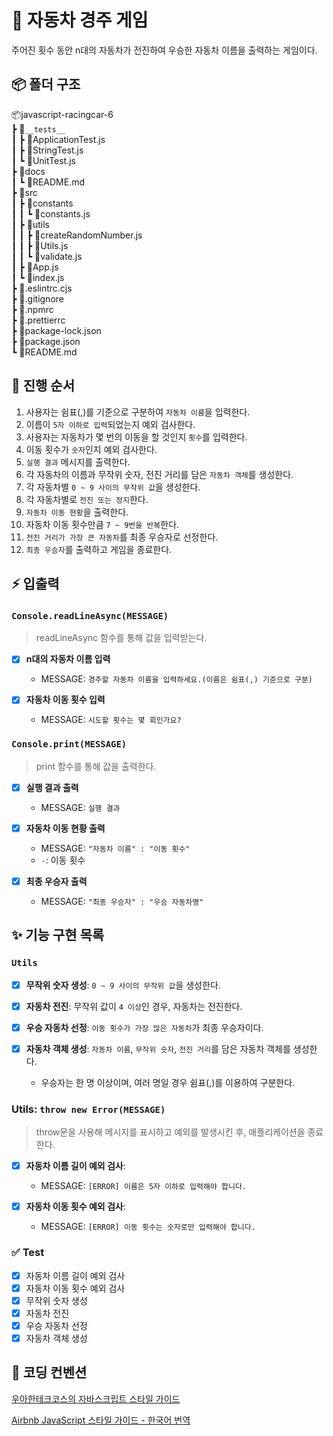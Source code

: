 # 📝 자동차 경주 게임

주어진 횟수 동안 n대의 자동차가 전진하여 우승한 자동차 이름을 출력하는 게임이다.

## 📦 폴더 구조

📦javascript-racingcar-6  
┣ 📂`__tests__`  
┃ ┣ 📜ApplicationTest.js  
┃ ┣ 📜StringTest.js  
┃ ┗ 📜UnitTest.js  
┣ 📂docs  
┃ ┗ 📜README.md  
┣ 📂src  
┃ ┣ 📂constants  
┃ ┃ ┗ 📜constants.js  
┃ ┣ 📂utils  
┃ ┃ ┣ 📜createRandomNumber.js  
┃ ┃ ┣ 📜Utils.js  
┃ ┃ ┗ 📜validate.js  
┃ ┣ 📜App.js  
┃ ┗ 📜index.js  
┣ 📜.eslintrc.cjs  
┣ 📜.gitignore  
┣ 📜.npmrc  
┣ 📜.prettierrc  
┣ 📜package-lock.json  
┣ 📜package.json  
┗ 📜README.md

## 🚩 진행 순서

1. 사용자는 쉼표(,)를 기준으로 구분하여 `자동차 이름`을 입력한다.
2. 이름이 `5자 이하로 입력`되었는지 예외 검사한다.
3. 사용자는 자동차가 몇 번의 이동을 할 것인지 `횟수`를 입력한다.
4. 이동 횟수가 `숫자`인지 예외 검사한다.
5. `실행 결과` 메시지를 출력한다.
6. 각 자동차의 이름과 무작위 숫자, 전진 거리를 담은 `자동차 객체`를 생성한다.
7. 각 자동차별 `0 ~ 9 사이의 무작위 값`을 생성한다.
8. 각 자동차별로 `전진 또는 정지`한다.
9. `자동차 이동 현황`을 출력한다.
10. 자동차 이동 횟수만큼 `7 ~ 9번을 반복`한다.
11. `전진 거리가 가장 큰 자동차`를 최종 우승자로 선정한다.
12. `최종 우승자`를 출력하고 게임을 종료한다.

## ⚡️ 입출력

### `Console.readLineAsync(MESSAGE)`

> readLineAsync 함수를 통해 값을 입력받는다.

- [x] **n대의 자동차 이름 입력**
  - MESSAGE: `경주할 자동차 이름을 입력하세요.(이름은 쉼표(,) 기준으로 구분)`
- [x] **자동차 이동 횟수 입력**

  - MESSAGE: `시도할 횟수는 몇 회인가요?`

### `Console.print(MESSAGE)`

> print 함수를 통해 값을 출력한다.

- [x] **실행 결과 출력**
  - MESSAGE: `실행 결과`
- [x] **자동차 이동 현황 출력**
  - MESSAGE: `"자동차 이름" : "이동 횟수"`
  - `-`: 이동 횟수
- [x] **최종 우승자 출력**

  - MESSAGE: `"최종 우승자" : "우승 자동차명"`

## ✨ 기능 구현 목록

### `Utils`

- [x] **무작위 숫자 생성**: `0 ~ 9 사이의 무작위 값`을 생성한다.
- [x] **자동차 전진**: 무작위 값이 `4 이상`인 경우, 자동차는 전진한다.
- [x] **우승 자동차 선정**: `이동 횟수가 가장 많은 자동차`가 최종 우승자이다.
- [x] **자동차 객체 생성**: `자동차 이름`, `무작위 숫자`, `전진 거리`를 담은 자동차 객체를 생성한다.

  - 우승자는 한 명 이상이며, 여러 명일 경우 쉼표(,)를 이용하여 구분한다.

### Utils: `throw new Error(MESSAGE)`

> throw문을 사용해 메시지를 표시하고 예외를 발생시킨 후, 애플리케이션을 종료한다.

- [x] **자동차 이름 길이 예외 검사**:
  - MESSAGE: `[ERROR] 이름은 5자 이하로 입력해야 합니다.`
- [x] **자동차 이동 횟수 예외 검사**:

  - MESSAGE: `[ERROR] 이동 횟수는 숫자로만 입력해야 합니다.`

### ✅ Test

- [x] 자동차 이름 길이 예외 검사
- [x] 자동차 이동 횟수 예외 검사
- [x] 무작위 숫자 생성
- [x] 자동차 전진
- [x] 우승 자동차 선정
- [x] 자동차 객체 생성

## 🎨 코딩 컨벤션

[우아한테크코스의 자바스크립트 스타일 가이드](https://github.com/woowacourse/woowacourse-docs/tree/main/styleguide/javascript)

[Airbnb JavaScript 스타일 가이드 - 한국어 번역](https://github.com/ParkSB/javascript-style-guide)
